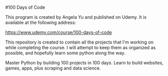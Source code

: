 #100 Days of Code

This program is created by Angela Yu and published on Udemy. It is available at the following address:

https://www.udemy.com/course/100-days-of-code

This repository is created to contain all the projects that I'm working on while completing the course. I will attempt to keep them as organized as possible, and hopefully learn some python along the way.

Master Python by building 100 projects in 100 days. Learn to build websites, games, apps, plus scraping and data science.